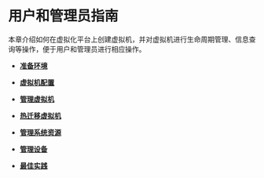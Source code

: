 # 用户和管理员指南<a name="ZH-CN_TOPIC_0183148724"></a>

本章介绍如何在虚拟化平台上创建虚拟机，并对虚拟机进行生命周期管理、信息查询等操作，便于用户和管理员进行相应操作。

-   **[准备环境](准备环境.md)**  

-   **[虚拟机配置](虚拟机配置.md)**  

-   **[管理虚拟机](管理虚拟机.md)**  

-   **[热迁移虚拟机](热迁移虚拟机.md)**  

-   **[管理系统资源](管理系统资源.md)**  

-   **[管理设备](管理设备.md)**  

-   **[最佳实践](最佳实践.md)**  


